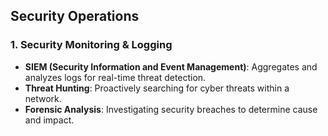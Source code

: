 
## **Security Operations**
### **1. Security Monitoring & Logging**
- **SIEM (Security Information and Event Management)**: Aggregates and analyzes logs for real-time threat detection.
- **Threat Hunting**: Proactively searching for cyber threats within a network.
- **Forensic Analysis**: Investigating security breaches to determine cause and impact.
